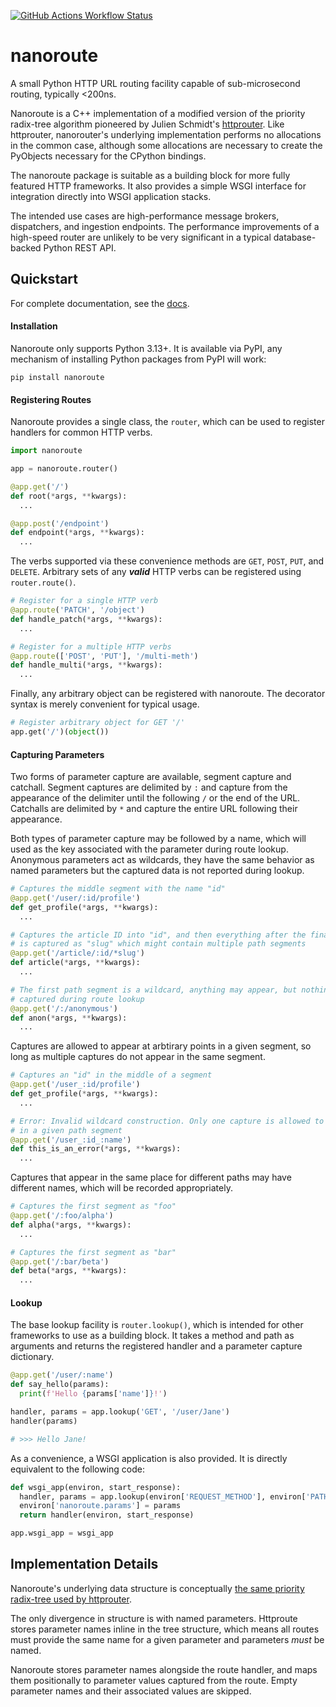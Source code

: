 [![GitHub Actions Workflow Status](https://img.shields.io/github/actions/workflow/status/nickelpro/nanoroute/test.yaml?style=for-the-badge)](https://github.com/nickelpro/nanoroute/actions/workflows/test.yaml)

# nanoroute

A small Python HTTP URL routing facility capable of sub-microsecond routing,
typically <200ns.

Nanoroute is a C++ implementation of a modified version of the priority
radix-tree algorithm pioneered by Julien Schmidt's
[httprouter](https://github.com/julienschmidt/httprouter). Like httprouter,
nanorouter's underlying implementation performs no allocations in the common
case, although some allocations are necessary to create the PyObjects necessary
for the CPython bindings.

The nanoroute package is suitable as a building block for more fully featured
HTTP frameworks. It also provides a simple WSGI interface for integration
directly into WSGI application stacks.

The intended use cases are high-performance message brokers, dispatchers, and
ingestion endpoints. The performance improvements of a high-speed router are
unlikely to be very significant in a typical database-backed Python REST API.

## Quickstart

For complete documentation, see the [docs]().

#### Installation

Nanoroute only supports Python 3.13+. It is available via PyPI, any mechanism
of installing Python packages from PyPI will work:

```
pip install nanoroute
```

#### Registering Routes

Nanoroute provides a single class, the `router`, which can be used to register
handlers for common HTTP verbs.

```python
import nanoroute

app = nanoroute.router()

@app.get('/')
def root(*args, **kwargs):
  ...

@app.post('/endpoint')
def endpoint(*args, **kwargs):
  ...
```

The verbs supported via these convenience methods are `GET`, `POST`, `PUT`, and
`DELETE`. Arbitrary sets of any ***valid*** HTTP verbs can be registered
using `router.route()`.

```python
# Register for a single HTTP verb
@app.route('PATCH', '/object')
def handle_patch(*args, **kwargs):
  ...

# Register for a multiple HTTP verbs
@app.route(['POST', 'PUT'], '/multi-meth')
def handle_multi(*args, **kwargs):
  ...
```

Finally, any arbitrary object can be registered with nanoroute. The decorator
syntax is merely convenient for typical usage.

```python
# Register arbitrary object for GET '/'
app.get('/')(object())
```

#### Capturing Parameters

Two forms of parameter capture are available, segment capture and catchall.
Segment captures are delimited by `:` and capture from the appearance of the
delimiter until the following `/` or the end of the URL. Catchalls are delimited
by `*` and capture the entire URL following their appearance.

Both types of parameter capture may be followed by a name, which will used as
the key associated with the parameter during route lookup. Anonymous parameters
act as wildcards, they have the same behavior as named parameters but the
captured data is not reported during lookup.

```python
# Captures the middle segment with the name "id"
@app.get('/user/:id/profile')
def get_profile(*args, **kwargs):
  ...

# Captures the article ID into "id", and then everything after the final "/"
# is captured as "slug" which might contain multiple path segments
@app.get('/article/:id/*slug')
def article(*args, **kwargs):
  ...

# The first path segment is a wildcard, anything may appear, but nothing is
# captured during route lookup
@app.get('/:/anonymous')
def anon(*args, **kwargs):
  ...
```

Captures are allowed to appear at arbtirary points in a given segment, so
long as multiple captures do not appear in the same segment.

```python
# Captures an "id" in the middle of a segment
@app.get('/user_:id/profile')
def get_profile(*args, **kwargs):
  ...

# Error: Invalid wildcard construction. Only one capture is allowed to appear
# in a given path segment
@app.get('/user_:id_:name')
def this_is_an_error(*args, **kwargs):
  ...
```

Captures that appear in the same place for different paths may have different
names, which will be recorded appropriately.

```python
# Captures the first segment as "foo"
@app.get('/:foo/alpha')
def alpha(*args, **kwargs):
  ...

# Captures the first segment as "bar"
@app.get('/:bar/beta')
def beta(*args, **kwargs):
  ...
```

#### Lookup

The base lookup facility is `router.lookup()`, which is intended for other
frameworks to use as a building block. It takes a method and path as arguments
and returns the registered handler and a parameter capture dictionary.

```python
@app.get('/user/:name')
def say_hello(params):
  print(f'Hello {params['name']}!')

handler, params = app.lookup('GET', '/user/Jane')
handler(params)

# >>> Hello Jane!
```

As a convenience, a WSGI application is also provided. It is directly equivalent
to the following code:
```python
def wsgi_app(environ, start_response):
  handler, params = app.lookup(environ['REQUEST_METHOD'], environ['PATH_INFO'])
  environ['nanoroute.params'] = params
  return handler(environ, start_response)

app.wsgi_app = wsgi_app
```

## Implementation Details

Nanoroute's underlying data structure is conceptually
[the same priority radix-tree used by httprouter](https://github.com/julienschmidt/httprouter?tab=readme-ov-file#how-does-it-work).

The only divergence in structure is with named parameters. Httproute stores
parameter names inline in the tree structure, which means all routes
must provide the same name for a given parameter and parameters _must_ be named.

Nanoroute stores parameter names alongside the route handler, and maps them
positionally to parameter values captured from the route. Empty parameter
names and their associated values are skipped.
